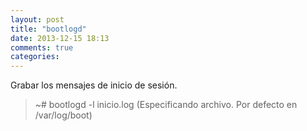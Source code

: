 ```yaml
---
layout: post
title: "bootlogd"
date: 2013-12-15 18:13
comments: true
categories: 
---
```

Grabar los mensajes de inicio de sesión.

>~# bootlogd -l inicio.log (Especificando archivo. Por defecto en /var/log/boot)


